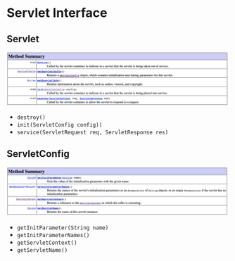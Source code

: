 # Servlet Interface

## Servlet

![Servlet](../../../.gitbook/assets/2020-10-30-19-53-48.png)

* `destroy()`
* `init(ServletConfig config))`
* `service(ServletRequest req, ServletResponse res)`

## ServletConfig

![ServletConfig](../../../.gitbook/assets/2020-10-30-19-31-15.png)

* `getInitParameter(String name)`
* `getInitParameterNames()`
* `getServletContext()`
* `getServletName()`

